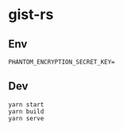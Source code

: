# gist-rs

## Env

```
PHANTOM_ENCRYPTION_SECRET_KEY=
```

## Dev

```
yarn start
yarn build
yarn serve
```
